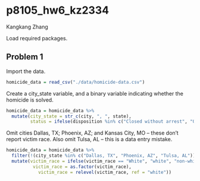 p8105\_hw6\_kz2334
================
Kangkang Zhang

Load required packages.

Problem 1
---------

Import the data.

``` r
homicide_data = read_csv("./data/homicide-data.csv")
```

Create a city\_state variable, and a binary variable indicating whether the homicide is solved.

``` r
homicide_data = homicide_data %>% 
  mutate(city_state = str_c(city, ", ", state),
         status = ifelse(disposition %in% c("Closed without arrest", "Open/No arrest"), 0, 1))
```

Omit cities Dallas, TX; Phoenix, AZ; and Kansas City, MO – these don’t report victim race. Also omit Tulsa, AL – this is a data entry mistake.

``` r
homicide_data = homicide_data %>% 
  filter(!(city_state %in% c("Dallas, TX", "Phoenix, AZ", "Tulsa, AL"))) %>% 
  mutate(victim_race = ifelse(victim_race == "White", "white", "non-white"),
          victim_race = as.factor(victim_race), 
            victim_race = relevel(victim_race, ref = "white"))
  
```
